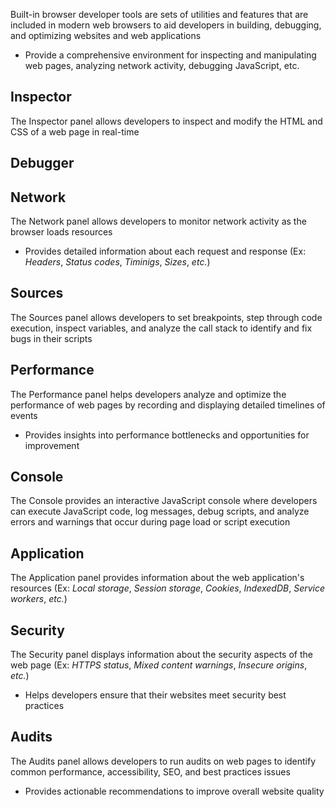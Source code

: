 Built-in browser developer tools are sets of utilities and features that are included in modern web browsers to aid developers in building, debugging, and optimizing websites and web applications

* Provide a comprehensive environment for inspecting and manipulating web pages, analyzing network activity, debugging JavaScript, etc.

## Inspector

The Inspector panel allows developers to inspect and modify the HTML and CSS of a web page in real-time

## Debugger

## Network

The Network panel allows developers to monitor network activity as the browser loads resources 

* Provides detailed information about each request and response (Ex: *Headers*, *Status codes*, *Timinigs*, *Sizes*, *etc.*)

## Sources

The Sources panel allows developers to set breakpoints, step through code execution, inspect variables, and analyze the call stack to identify and fix bugs in their scripts

## Performance 

The Performance panel helps developers analyze and optimize the performance of web pages by recording and displaying detailed timelines of events

* Provides insights into performance bottlenecks and opportunities for improvement

## Console

The Console provides an interactive JavaScript console where developers can execute JavaScript code, log messages, debug scripts, and analyze errors and warnings that occur during page load or script execution

## Application 

The Application panel provides information about the web application's resources (Ex: *Local storage*, *Session storage*, *Cookies*, *IndexedDB*, *Service workers*, *etc.*)

## Security

The Security panel displays information about the security aspects of the web page (Ex: *HTTPS status*, *Mixed content warnings*, *Insecure origins*, *etc.*)

* Helps developers ensure that their websites meet security best practices

## Audits

The Audits panel allows developers to run audits on web pages to identify common performance, accessibility, SEO, and best practices issues

* Provides actionable recommendations to improve overall website quality
